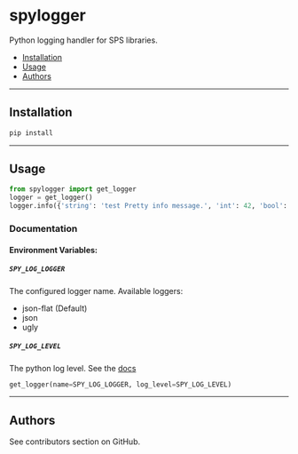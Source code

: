# spylogger

Python logging handler for SPS libraries.

* [Installation](#installation)
* [Usage](#usage)
* [Authors](#authors)


---

<a name="installation" id="installation"></a>

## Installation

```bash
pip install 
```

---

<a name="usage" id="usage"></a>

## Usage

```python
from spylogger import get_logger
logger = get_logger()
logger.info({'string': 'test Pretty info message.', 'int': 42, 'bool': True})
```

### Documentation

#### Environment Variables:

##### `SPY_LOG_LOGGER`

The configured logger name. Available loggers:

* json-flat (Default)
* json
* ugly


##### `SPY_LOG_LEVEL`

The python log level. See the [docs](https://docs.python.org/2/howto/logging.html#logging-levels)


```python
get_logger(name=SPY_LOG_LOGGER, log_level=SPY_LOG_LEVEL)
```

---

<a name="authors" id="authors"></a>

## Authors

See contributors section on GitHub.
